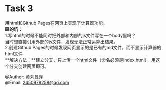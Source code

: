 # Task 3

用html和Github Pages在网页上实现了计算器功能。  
**踩的坑：**  
1.写html的时候不能同时把外部和内部的js文件写在一个body里吗？  
  当时想直接引用外部的js文件，发现无法正常运算出结果。  
2.创建Github Pages的时候发现网页显示的是已有的md文件，而不显示计算器的html文件  
**解决方法：**建立分支，只上传一个html文件（命名必须是index.html），用这个分支创建网页即可。

@Author: 黄刘昱泽  
@Email: 2450978258@qq.com 

